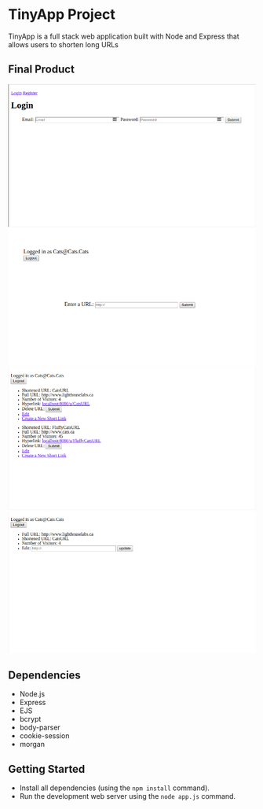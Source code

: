 # TinyApp Project

TinyApp is a full stack web application built with Node and Express that allows users to shorten long URLs

## Final Product

!["Screenshot of Login page"](https://github.com/RexChiu/LHL-TinyApp/blob/master/docs/login-page.png)
!["Screenshot of New URL page"](https://github.com/RexChiu/LHL-TinyApp/blob/master/docs/new-urls-page.png)
!["Screenshot of URLs page"](https://github.com/RexChiu/LHL-TinyApp/blob/master/docs/urls-page.png)
!["Screenshot of Shortened URL info/edit page"](https://github.com/RexChiu/LHL-TinyApp/blob/master/docs/url-info-edit-page.png)

## Dependencies
- Node.js
- Express
- EJS
- bcrypt
- body-parser
- cookie-session
- morgan

## Getting Started
- Install all dependencies (using the `npm install` command).
- Run the development web server using the `node app.js` command.